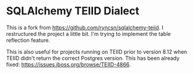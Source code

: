 # SQLAlchemy TEIID Dialect

This is a fork from https://github.com/ryncsn/sqlalchemy-teiid. I restructured the project a little bit. I'm trying to implement the table reflection feature.

This is also useful for projects running on TEIID prior to version 8.12 when TEIID didn't return the correct Postgres version. This has been already fixed: https://issues.jboss.org/browse/TEIID-4866.